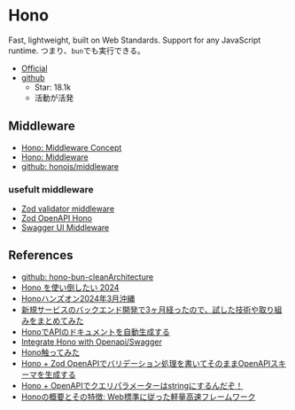 # Hono

Fast, lightweight, built on Web Standards. Support for any JavaScript runtime.
つまり、`bun`でも実行できる。

- [Official](https://hono.dev/)
- [github](https://github.com/honojs/hono)
  - Star: 18.1k
  - 活動が活発

## Middleware

- [Hono: Middleware Concept](https://hono.dev/docs/concepts/middleware)
- [Hono: Middleware](https://hono.dev/docs/guides/middleware)
- [github: honojs/middleware](https://github.com/honojs/middleware)

### usefult middleware

- [Zod validator middleware](https://github.com/honojs/middleware/tree/main/packages/zod-validator)
- [Zod OpenAPI Hono](https://github.com/honojs/middleware/tree/main/packages/zod-openapi)
- [Swagger UI Middleware](https://github.com/honojs/middleware/blob/main/packages/swagger-ui)

## References

- [github: hono-bun-cleanArchitecture](https://github.com/kbkn3/hono-bun-cleanArchitecture)
- [Hono を使い倒したい 2024](https://zenn.dev/aishift/articles/a3dc8dcaac6bfa)
- [Honoハンズオン2024年3月沖縄](https://zenn.dev/yusukebe/articles/e258eb3ce536fc)
- [新規サービスのバックエンド開発で3ヶ月経ったので、試した技術や取り組みをまとめてみた](https://www.ai-shift.co.jp/techblog/4234)
- [HonoでAPIのドキュメントを自動生成する](https://zenn.dev/praha/articles/d1d6462a27e37e)
- [Integrate Hono with Openapi/Swagger](https://dev.to/bimaadi/integrate-hono-with-openapiswagger-3dem)
- [Hono触ってみた](https://qiita.com/hikagami/items/c09415836eb917bb50a9)
- [Hono + Zod OpenAPIでバリデーション処理を書いてそのままOpenAPIスキーマを生成する](https://tech.fusic.co.jp/posts/hono-zod-openapi/)
- [Hono + OpenAPIでクエリパラメーターはstringにするんだぞ！](https://zenn.dev/loglass/articles/c237d89e238d42)
- [Honoの概要とその特徴: Web標準に従った軽量高速フレームワーク](https://www.issoh.co.jp/column/details/3001/)
